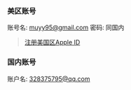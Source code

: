 ### 美区账号

账号名: muyy95@gmail.com
密码: 同国内

> [注册美国区Apple ID](https://zhuanlan.zhihu.com/p/36574047)

### 国内账号

账户名: 328375795@qq.com